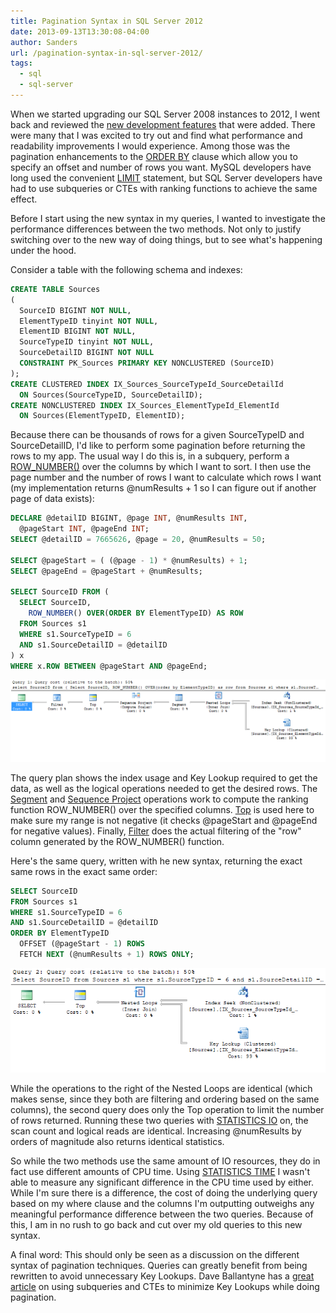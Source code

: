 ```yaml
---
title: Pagination Syntax in SQL Server 2012
date: 2013-09-13T13:30:08-04:00
author: Sanders
url: /pagination-syntax-in-sql-server-2012/
tags:
  - sql
  - sql-server
---
```

When we started upgrading our SQL Server 2008 instances to 2012, I went back and reviewed the [new development features](http://technet.microsoft.com/en-us/library/09f0096e-ab95-4be0-8c01-f98753255747) that were added. There were many that I was excited to try out and find what performance and readability improvements I would experience. Among those was the pagination enhancements to the [ORDER BY](http://technet.microsoft.com/en-us/library/ms188385) clause which allow you to specify an offset and number of rows you want. MySQL developers have long used the convenient [LIMIT](http://dev.mysql.com/doc/refman/5.0/en/select.html) statement, but SQL Server developers have had to use subqueries or CTEs with ranking functions to achieve the same effect.

Before I start using the new syntax in my queries, I wanted to investigate the performance differences between the two methods. Not only to justify switching over to the new way of doing things, but to see what's happening under the hood.

Consider a table with the following schema and indexes:

```sql
CREATE TABLE Sources
(
  SourceID BIGINT NOT NULL,
  ElementTypeID tinyint NOT NULL,
  ElementID BIGINT NOT NULL,
  SourceTypeID tinyint NOT NULL,
  SourceDetailID BIGINT NOT NULL
  CONSTRAINT PK_Sources PRIMARY KEY NONCLUSTERED (SourceID)
);
CREATE CLUSTERED INDEX IX_Sources_SourceTypeId_SourceDetailId
  ON Sources(SourceTypeID, SourceDetailID);
CREATE NONCLUSTERED INDEX IX_Sources_ElementTypeId_ElementId
  ON Sources(ElementTypeID, ElementID);
```

Because there can be thousands of rows for a given SourceTypeID and SourceDetailID, I'd like to perform some pagination before returning the rows to my app. The usual way I do this is, in a subquery, perform a [ROW_NUMBER()](http://technet.microsoft.com/en-us/library/ms186734.aspx) over the columns by which I want to sort. I then use the page number and the number of rows I want to calculate which rows I want (my implementation returns @numResults + 1 so I can figure out if another page of data exists):

```sql
DECLARE @detailID BIGINT, @page INT, @numResults INT,
  @pageStart INT, @pageEnd INT;
SELECT @detailID = 7665626, @page = 20, @numResults = 50;

SELECT @pageStart = ( (@page - 1) * @numResults) + 1;
SELECT @pageEnd = @pageStart + @numResults;

SELECT SourceID FROM (
  SELECT SourceID,
    ROW_NUMBER() OVER(ORDER BY ElementTypeID) AS ROW
  FROM Sources s1
  WHERE s1.SourceTypeID = 6
  AND s1.SourceDetailID = @detailID
) x
WHERE x.ROW BETWEEN @pageStart AND @pageEnd;
```

![](./qp1-pagination.png)

The query plan shows the index usage and Key Lookup required to get the data, as well as the logical operations needed to get the desired rows. The [Segment](http://technet.microsoft.com/en-us/library/ms180774(v=sql.105).aspx) and [Sequence Project](http://technet.microsoft.com/en-us/library/ms187041(v=sql.105).aspx) operations work to compute the ranking function ROW_NUMBER() over the specified columns. [Top](http://technet.microsoft.com/en-us/library/ms177432(v=sql.105).aspx) is used here to make sure my range is not negative (it checks @pageStart and @pageEnd for negative values). Finally, [Filter](http://technet.microsoft.com/en-us/library/ms175020(v=sql.105).aspx) does the actual filtering of the "row" column generated by the ROW_NUMBER() function.

Here's the same query, written with he new syntax, returning the exact same rows in the exact same order:

```sql
SELECT SourceID
FROM Sources s1
WHERE s1.SourceTypeID = 6
AND s1.SourceDetailID = @detailID
ORDER BY ElementTypeID
  OFFSET (@pageStart - 1) ROWS
  FETCH NEXT (@numResults + 1) ROWS ONLY;
```

![](./qp2-pagination.png)

While the operations to the right of the Nested Loops are identical (which makes sense, since they both are filtering and ordering based on the same columns), the second query does only the Top operation to limit the number of rows returned. Running these two queries with [STATISTICS IO](http://msdn.microsoft.com/en-us/library/ms184361.aspx) on, the scan count and logical reads are identical. Increasing @numResults by orders of magnitude also returns identical statistics.

So while the two methods use the same amount of IO resources, they do in fact use different amounts of CPU time. Using [STATISTICS TIME](http://technet.microsoft.com/en-us/library/ms190287.aspx) I wasn't able to measure any significant difference in the CPU time used by either. While I'm sure there is a difference, the cost of doing the underlying query based on my where clause and the columns I'm outputting outweighs any meaningful performance difference between the two queries. Because of this, I am in no rush to go back and cut over my old queries to this new syntax.

A final word: This should only be seen as a discussion on the different syntax of pagination techniques. Queries can greatly benefit from being rewritten to avoid unnecessary Key Lookups. Dave Ballantyne has a [great article](http://sqlblogcasts.com/blogs/sqlandthelike/archive/2012/04/26/offset-without-offset.aspx) on using subqueries and CTEs to minimize Key Lookups while doing pagination.
